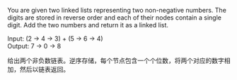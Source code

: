 You are given two linked lists representing two non-negative numbers. The digits are stored in reverse order and each of their nodes contain a single digit. Add the two numbers and return it as a linked list.

Input: (2 -> 4 -> 3) + (5 -> 6 -> 4)  
Output: 7 -> 0 -> 8

给出两个非负数链表。逆序存储，每个节点包含一个个位数，将两个对应的数字相加，然后以链表返回。
